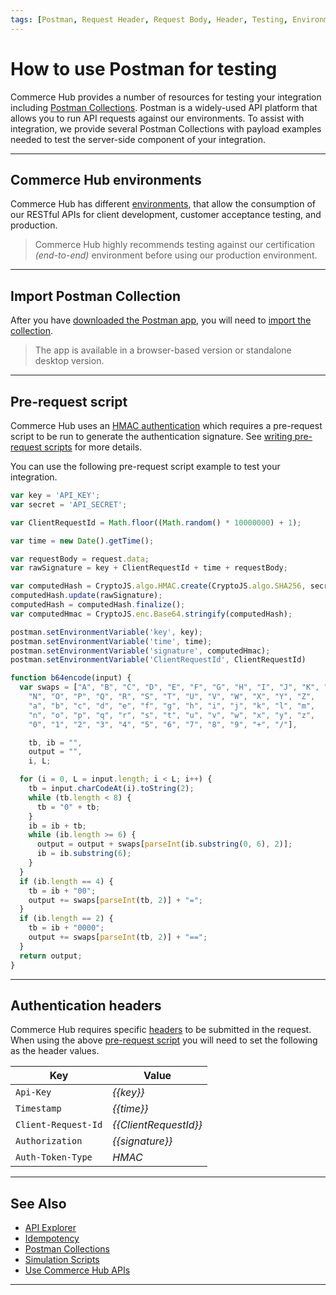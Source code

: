```yaml
---
tags: [Postman, Request Header, Request Body, Header, Testing, Environments]
---
```


# How to use Postman for testing

Commerce Hub provides a number of resources for testing your integration including [Postman Collections](?path=docs/Resources/Resources.md). Postman is a widely-used API platform that allows you to run API requests against our environments. To assist with integration, we provide several Postman Collections with payload examples needed to test the server-side component of your integration.

---

## Commerce Hub environments

Commerce Hub has different [environments](?path=docs/Resources/API-Documents/Use-Our-APIs.md), that allow the consumption of our RESTful APIs for client development, customer acceptance testing, and production.

<!-- theme: warning -->
> Commerce Hub highly recommends testing against our certification *(end-to-end)* environment before using our production environment.

---

## Import Postman Collection

After you have [downloaded the Postman app](https://www.postman.com/downloads/), you will need to [import the collection](https://learning.postman.com/docs/getting-started/importing-and-exporting/importing-and-exporting-overview/).

<!-- theme: info -->
> The app is available in a browser-based version or standalone desktop version.

---

## Pre-request script

Commerce Hub uses an [HMAC authentication](?path=docs/Resources/API-Documents/Authentication-Header.md) which requires a pre-request script to be run to generate the authentication signature. See [writing pre-request scripts](https://learning.postman.com/docs/writing-scripts/pre-request-scripts/) for more details.

<!--
type: tab
titles: Example
-->

You can use the following pre-request script example to test your integration.

```javascript
var key = 'API_KEY';
var secret = 'API_SECRET';

var ClientRequestId = Math.floor((Math.random() * 10000000) + 1);

var time = new Date().getTime();

var requestBody = request.data;
var rawSignature = key + ClientRequestId + time + requestBody;

var computedHash = CryptoJS.algo.HMAC.create(CryptoJS.algo.SHA256, secret.toString());
computedHash.update(rawSignature);
computedHash = computedHash.finalize();
var computedHmac = CryptoJS.enc.Base64.stringify(computedHash);

postman.setEnvironmentVariable('key', key);
postman.setEnvironmentVariable('time', time);
postman.setEnvironmentVariable('signature', computedHmac);
postman.setEnvironmentVariable('ClientRequestId', ClientRequestId)

function b64encode(input) {
  var swaps = ["A", "B", "C", "D", "E", "F", "G", "H", "I", "J", "K", "L", "M",
    "N", "O", "P", "Q", "R", "S", "T", "U", "V", "W", "X", "Y", "Z",
    "a", "b", "c", "d", "e", "f", "g", "h", "i", "j", "k", "l", "m",
    "n", "o", "p", "q", "r", "s", "t", "u", "v", "w", "x", "y", "z",
    "0", "1", "2", "3", "4", "5", "6", "7", "8", "9", "+", "/"],

    tb, ib = "",
    output = "",
    i, L;

  for (i = 0, L = input.length; i < L; i++) {
    tb = input.charCodeAt(i).toString(2);
    while (tb.length < 8) {
      tb = "0" + tb;
    }
    ib = ib + tb;
    while (ib.length >= 6) {
      output = output + swaps[parseInt(ib.substring(0, 6), 2)];
      ib = ib.substring(6);
    }
  }
  if (ib.length == 4) {
    tb = ib + "00";
    output += swaps[parseInt(tb, 2)] + "=";
  }
  if (ib.length == 2) {
    tb = ib + "0000";
    output += swaps[parseInt(tb, 2)] + "==";
  }
  return output;
}
```

<!-- type: tab-end -->

---

## Authentication headers

Commerce Hub requires specific [headers](?path=docs/Resources/API-Documents/Authentication-Header.md) to be submitted in the request. When using the above [pre-request script](#pre-request-script) you will need to set the following as the header values.

| Key | Value |
| --- | ----- |
| `Api-Key` | *{{key}}* |
| `Timestamp` | *{{time}}* |
| `Client-Request-Id` | *{{ClientRequestId}}* |
| `Authorization` | *{{signature}}* |
| `Auth-Token-Type` | *HMAC* |

---

## See Also

- [API Explorer](../api/?type=post&path=/payments/v1/charges)
- [Idempotency](?path=docs/Resources/Guides/Idempotency.md)
- [Postman Collections](?path=docs/Resources/Resources.md)
- [Simulation Scripts](?path=docs/Resources/Guides/Testing/Test-Scripts/Simulator-Scripts.md)
- [Use Commerce Hub APIs](?path=docs/Resources/API-Documents/Use-Our-APIs.md)

---
